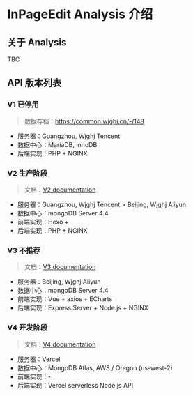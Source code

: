 # InPageEdit Analysis 介绍

## 关于 Analysis

TBC

## API 版本列表

### V1 <status status="error">已停用</status>

> 数据存档：https://common.wjghj.cn/-/148

- 服务器：Guangzhou, Wjghj Tencent
- 数据中心：MariaDB, innoDB
- 后端实现：PHP + NGINX

### V2 <status status="done">生产阶段</status>

> 文档：[V2 documentation](/develop/analysis/v2.html)

- 服务器：Guangzhou, Wjghj Tencent > Beijing, Wjghj Aliyun
- 数据中心：mongoDB Server 4.4
- 前端实现：Hexo + 
- 后端实现：PHP + NGINX

### V3 <status status="warining">不推荐</status>

> 文档：[V3 documentation](/develop/analysis/v3.html)

- 服务器：Beijing, Wjghj Aliyun
- 数据中心：mongoDB Server 4.4
- 前端实现：Vue + axios + ECharts
- 后端实现：Express Server + Node.js + NGINX

### V4 <status status="dev">开发阶段</status>

> 文档：[V4 documentation](/develop/analysis/v4.html)

- 服务器：Vercel
- 数据中心：MongoDB Atlas, AWS / Oregon (us-west-2)
- 前端实现：-
- 后端实现：Vercel serverless Node.js API
